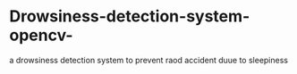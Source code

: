 # Drowsiness-detection-system-opencv-
a drowsiness detection system to prevent raod accident duue to sleepiness
